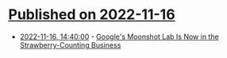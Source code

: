 # [Published on 2022-11-16](index.md)

* [2022-11-16, 14:40:00](https://science.slashdot.org/story/22/11/16/0932236/googles-moonshot-lab-is-now-in-the-strawberry-counting-business?utm_source=rss1.0mainlinkanon&utm_medium=feed) - [Google's Moonshot Lab Is Now in the Strawberry-Counting Business](https://science.slashdot.org/story/22/11/16/0932236/googles-moonshot-lab-is-now-in-the-strawberry-counting-business?utm_source=rss1.0mainlinkanon&utm_medium=feed)
